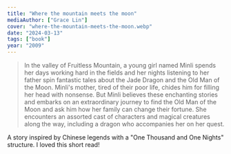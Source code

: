 ```yaml
---
title: "Where the mountain meets the moon"
mediaAuthor: ["Grace Lin"]
cover: "where-the-mountain-meets-the-moon.webp"
date: "2024-03-13"
tags: ["book"]
year: "2009"
---
```


> In the valley of Fruitless Mountain, a young girl named Minli spends her days working hard in the fields and her nights listening to her father spin fantastic tales about the Jade Dragon and the Old Man of the Moon. Minli's mother, tired of their poor life, chides him for filling her head with nonsense. But Minli believes these enchanting stories and embarks on an extraordinary journey to find the Old Man of the Moon and ask him how her family can change their fortune. She encounters an assorted cast of characters and magical creatures along the way, including a dragon who accompanies her on her quest.

A story inspired by Chinese legends with a "One Thousand and One Nights" structure. I loved this short read!
